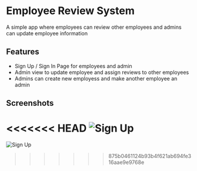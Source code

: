 # Employee Review System

A simple app where employees can review other employees and admins can update employee information

## Features

- Sign Up / Sign In Page for employees and admin
- Admin view to update employee and assign reviews to other employees
- Admins can create new employess and make another employee an admin

## Screenshots

<<<<<<< HEAD
![Sign Up]('./images/signup.png')
=======
![Sign Up]('/images/signup')
>>>>>>> 875b0461124b93b4f621ab694fe316aae9e9768e
